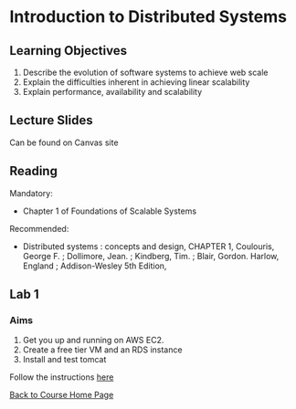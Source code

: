 # Introduction to Distributed Systems

## Learning Objectives

1. Describe the evolution of software systems to achieve web scale
1. Explain the difficulties inherent in achieving linear scalability
1. Explain performance, availability and scalability

## Lecture Slides
Can be found on Canvas site

## Reading
Mandatory: 
- Chapter 1 of Foundations of Scalable Systems

Recommended:
- Distributed systems : concepts and design, CHAPTER 1, Coulouris, George F. ; Dollimore, Jean. ; Kindberg, Tim. ; Blair, Gordon.
Harlow, England ; Addison-Wesley 5th Edition, 

## Lab 1
### Aims
1. Get you up and running on AWS EC2. 
2. Create a free tier VM and an RDS instance
3. Install and test tomcat

Follow the instructions [here](https://gortonator.github.io/bsds-6650/labs/lab-1)


[Back to Course Home Page](https://gortonator.github.io/bsds-6650/)
